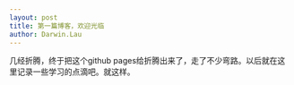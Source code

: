 ```yaml
---
layout: post
title: 第一篇博客，欢迎光临
author: Darwin.Lau
---
```


几经折腾，终于把这个github pages给折腾出来了，走了不少弯路。以后就在这里记录一些学习的点滴吧。就这样。


